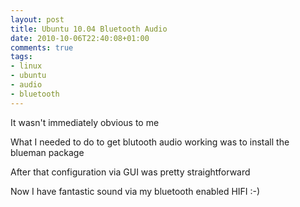 ```yaml
---
layout: post
title: Ubuntu 10.04 Bluetooth Audio
date: 2010-10-06T22:40:08+01:00
comments: true
tags:
- linux
- ubuntu
- audio
- bluetooth
---
```

It wasn't immediately obvious to me

What I needed to do to get blutooth audio working was to install the blueman package

After that configuration via GUI was pretty straightforward

Now I have fantastic sound via my bluetooth enabled HIFI :-)
